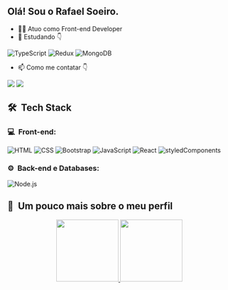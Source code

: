 ## Olá! Sou o Rafael Soeiro.

- 👨‍💻 Atuo como Front-end Developer
- 🌱 Estudando 👇

![TypeScript](https://img.shields.io/badge/-TypeScript-333333?style=flat&logo=typescript&logoColor=2D79C7)
![Redux](https://img.shields.io/badge/-Redux-333333?style=flat&logo=redux&logoColor=764abc)
![MongoDB](https://img.shields.io/badge/-MongoDB-333333?style=flat&logo=mongodb)
- 📫 Como me contatar 👇
<div>
  <a href="https://www.linkedin.com/in/rafael-soeiro/" target="blank"><img src="https://img.shields.io/badge/Linkedin-%2Fin%2Frafael--soeiro%2F-blue"></a> 
  <a href="https://www.linkedin.com/in/rafael-soeiro-a8889a193/" target="_blank"><img src="https://img.shields.io/badge/Email-rafaelssoeiro%40gmail.com-red" target="_blank"></a> 
</div>

<h2> 🛠 &nbsp;Tech Stack</h2>
<h3>💻 &nbsp;Front-end:</h3>

![HTML](https://img.shields.io/badge/-HTML-333333?style=flat&logo=HTML5)
![CSS](https://img.shields.io/badge/-CSS-333333?style=flat&logo=CSS3&logoColor=1572B6)
![Bootstrap](https://img.shields.io/badge/-bootstrap-333333?style=flat&logo=bootstrap&logoColor=blueviolet)
![JavaScript](https://img.shields.io/badge/-JavaScript-333333?style=flat&logo=javascript)
![React](https://img.shields.io/badge/-React-333333?style=flat&logo=react)
![styledComponents](https://img.shields.io/badge/-StyledComponents-333333?style=flat&logo=styledcomponents)



<h3>⚙️ &nbsp;Back-end e Databases:</h3>

![Node.js](https://img.shields.io/badge/-Node.js-333333?style=flat&logo=node.js)


<h2>🚀 &nbsp;Um pouco mais sobre o meu perfil</h2>
<div  align="center">
  <a href="https://github.com/rafaelsoeiro">
  <img height="140em" src="https://github-readme-stats.vercel.app/api?username=rafaelsoeiro&show_icons=true&theme=dracula&include_all_commits=true&count_private=true"/>
  <img height="140em" src="https://github-readme-stats.vercel.app/api/top-langs/?username=rafaelsoeiro&layout=compact&langs_count=7&theme=dracula"/>
</div>

